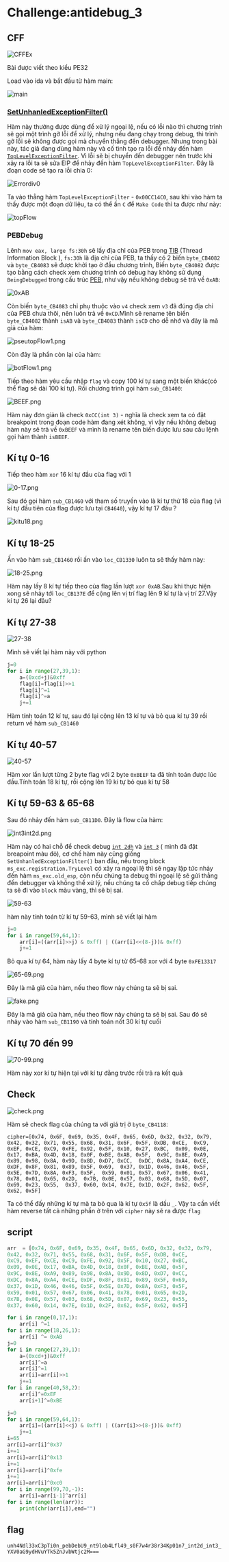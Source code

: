 # Challenge:antidebug_3

## CFF

![CFFEx](./img/CFF.png)

Bài được viết theo kiểu PE32

Load vào ida và bắt đầu từ hàm main:

![main](./img/main.png)

### [SetUnhanledExceptionFilter()](https://learn.microsoft.com/en-us/windows/win32/api/errhandlingapi/nf-errhandlingapi-setunhandledexceptionfilter)

Hàm này thường được dùng để xử lý ngoại lệ, nếu có lỗi nào thì chương trình sẽ gọi một trình gỡ lỗi để xử lý, nhưng nếu đang chạy trong debug, thì trình gỡ lỗi sẽ không được gọi mà chuyển thẳng đến debugger. Nhưng trong bài này, tác giả đang dùng hàm này và cố tình tạo ra lỗi để nhảy đến hàm [`TopLevelExceptionFilter`](https://anti-debug.checkpoint.com/techniques/exceptions.html#unhandledexceptionfilter). Vì lỗi sẽ bị chuyển đến debugger nên trước khi xảy ra lỗi ta sẽ sửa EIP để nhảy đến hàm `TopLevelExceptionFilter`. Đây là đoạn code sẽ tạo ra lỗi chia 0:

![Errordiv0](./img/Error.png)

Ta vào thẳng hàm `TopLevelExceptionFilter` - `0x00CC14C0`, sau khi vào hàm ta thấy được một đoạn dữ liệu, ta có thể ấn `C` để `Make Code` thì ta được như này: 

![topFlow](./img/topFlow1.png)

### PEBDebug

Lênh `mov eax, large fs:30h` sẽ lấy địa chỉ của PEB trong [TIB](https://en.wikipedia.org/wiki/Win32_Thread_Information_Block) (Thread Information Block ),  `fs:30h` là địa chỉ của PEB, ta thấy có 2 biến `byte_CB4082` và `byte_CB4083` sẽ được khởi tạo ở đầu chương trình, Biến `byte_CB4082` được tạo bằng cách check xem chương trình có debug hay không sử dụng `BeingDebugged` trong cấu trúc [PEB](https://processhacker.sourceforge.io/doc/ntpebteb_8h_source.html), như vậy nếu không debug sẽ trả về `0xAB`: 

![0xAB](./img/0xAB.png)

Còn biến `byte_CB4083` chỉ phụ thuộc vào `v4` check xem `v3` đã đúng địa chỉ của PEB chưa thôi, nên luôn trả về `0xCD`.Mình sẽ rename tên biến `byte_CB4082` thành `isAB` và `byte_CB4083` thành `isCD` cho dễ nhớ và đây là mã giả của hàm: 

![pseutopFlow1.png](./img/pseutopFlow1.png)

Còn đây là phần còn lại của hàm:

![botFlow1.png](./img/botFlow1.png)

Tiếp theo hàm yêu cầu nhập `flag` và copy 100 kí tự sang một biến khác(có thể flag sẽ dài 100 kí tự). Rồi chương trình gọi hàm `sub_CB1400`:

![BEEF.png](./img/BEEF.png)

Hàm này đơn giản là check `0xCC(int 3)` - nghĩa là check xem ta có đặt breakpoint trong đoạn code hàm đang xét không, vì vậy nếu không debug hàm này sẽ trả về `0xBEEF` và mình là rename tên biến được lưu sau câu lệnh gọi hàm thành `isBEEF`. 

## Kí tự 0-16
Tiếp theo hàm `xor` 16 kí tự đầu cùa flag với 1

![0-17.png](./img/0-17.png)

Sau đó gọi hàm `sub_CB1460` với tham số truyền vào là kí tự thứ 18 của flag (vì kí tự đầu tiên của flag được lưu tại `CB4640`), vậy kí tự 17 đâu ?  

![kitu18.png](./img/kitu18.png)

## Kí tự 18-25

Ấn vào hàm `sub_CB1460` rồi ấn vào `loc_CB1330` luôn ta sẽ thấy hàm này: 

![18-25.png](./img/18-25.png)

Hàm này lấy 8 kí tự tiếp theo của flag lần lượt `xor 0xAB`.Sau khi thực hiện xong sẽ nhảy tới `loc_CB137E` để cộng lên vị trí flag lên 9 kí tự là vị trí 27.Vậy kí tự 26 lại đâu? 

## Kí tự 27-38


![27-38](./img/27-38.png)

Mình sẽ viết lại hàm này với python
``` python
j=0
for i in range(27,39,1):
    a=(0xcd+j)&0xff
    flag[i]=flag[i]>>1
    flag[i]^=1
    flag[i]^=a  
    j+=1
```
Hàm tính toán 12 kí tự, sau đó lại cộng lên 13 kí tự và bỏ qua kí tự 39 rồi return về hàm `sub_CB1460`

## Kí tự 40-57

![40-57](./img/40-57.png)

Hàm xor lần lượt từng 2 byte flag với 2 byte `0xBEEF` ta đã tính toán được lúc đầu.Tính toán 18 kí tự, rồi cộng lên 19 kí tự bỏ qua kí tự 58

## Kí tự 59-63 & 65-68

Sau đó nhảy đến hàm `sub_CB11D0`. Đây là flow của hàm: 

![int3int2d.png](./img/int3int2d.png)

Hàm này có hai chỗ để check debug [`int 2dh`](https://anti-debug.checkpoint.com/techniques/assembly.html#int2d) và [`int 3`](https://anti-debug.checkpoint.com/techniques/assembly.html#int3) ( mình đã đặt breapoint màu đỏ), cơ chế hàm này cũng giống `SetUnhanledExceptionFilter()` ban đầu, nếu trong block `ms_exc.registration.TryLevel` có xảy ra ngoại lệ thì sẽ ngay lập tức nhảy đến hàm `ms_exc.old_esp`, còn nếu chúng ta debug thì ngoại lệ sẽ gửi thẳng đến debugger và không thể xử lý, nếu chúng ta cố chấp debug tiếp chúng ta sẽ đi vào `block` màu vàng, thì sẽ bị sai. 

![59-63](./img/59-63.png)

hàm này tính toán từ kí tự 59-63, mình sẽ viết lại hàm 
```python
j=0
for i in range(59,64,1):
    arr[i]=((arr[i]>>j) & 0xff) | ((arr[i]<<(8-j))& 0xff)
    j+=1
```
Bỏ qua kí tự 64, hàm này lấy 4 byte kí tự từ 65-68 xor với 4 byte `0xFE13317`

![65-69.png](./img/65-69.png)


Đây là mã giả của hàm, nếu theo flow này chúng ta sẽ bị sai.

![fake.png](./img/fake.png)


Đây là mã giả của hàm, nếu theo flow này chúng ta sẽ bị sai. Sau đó sẽ nhảy vào hàm `sub_CB1190` và tính toán nốt 30 kí tự cuối


## Kí tự 70 đến 99

![70-99.png](./img/70-99.png)

Hàm này xor kí tự hiện tại với kí tự đằng trước rồi trả ra kết quả

## Check

![check.png](./img/check.png)

Hàm sẽ check flag của chúng ta với giá trị ở `byte_CB4118`:

`cipher=[0x74, 0x6F, 0x69, 0x35, 0x4F, 0x65, 0x6D, 0x32, 0x32, 0x79, 
0x42, 0x32, 0x71, 0x55, 0x68, 0x31, 0x6F, 0x5F, 0xDB, 0xCE, 
0xC9, 0xEF, 0xCE, 0xC9, 0xFE, 0x92, 0x5F, 0x10, 0x27, 0xBC, 
0x09, 0x0E, 0x17, 0xBA, 0x4D, 0x18, 0x0F, 0xBE, 0xAB, 0x5F, 
0x9C, 0x8E, 0xA9, 0x89, 0x98, 0x8A, 0x9D, 0x8D, 0xD7, 0xCC, 
0xDC, 0x8A, 0xA4, 0xCE, 0xDF, 0x8F, 0x81, 0x89, 0x5F, 0x69, 
0x37, 0x1D, 0x46, 0x46, 0x5F, 0x5E, 0x7D, 0x8A, 0xF3, 0x5F, 
0x59, 0x01, 0x57, 0x67, 0x06, 0x41, 0x78, 0x01, 0x65, 0x2D, 
0x7B, 0x0E, 0x57, 0x03, 0x68, 0x5D, 0x07, 0x69, 0x23, 0x55, 
0x37, 0x60, 0x14, 0x7E, 0x1D, 0x2F, 0x62, 0x5F, 0x62, 0x5F]`

Ta có thể đấy những kí tự mà ta bỏ qua là kí tự `0x5f` là dấu `_`. Vậy ta cần viết hàm reverse tất cả những phần ở trên với `cipher` này sẽ ra được `flag`

## script

```python
arr  = [0x74, 0x6F, 0x69, 0x35, 0x4F, 0x65, 0x6D, 0x32, 0x32, 0x79, 
0x42, 0x32, 0x71, 0x55, 0x68, 0x31, 0x6F, 0x5F, 0xDB, 0xCE, 
0xC9, 0xEF, 0xCE, 0xC9, 0xFE, 0x92, 0x5F, 0x10, 0x27, 0xBC, 
0x09, 0x0E, 0x17, 0xBA, 0x4D, 0x18, 0x0F, 0xBE, 0xAB, 0x5F, 
0x9C, 0x8E, 0xA9, 0x89, 0x98, 0x8A, 0x9D, 0x8D, 0xD7, 0xCC, 
0xDC, 0x8A, 0xA4, 0xCE, 0xDF, 0x8F, 0x81, 0x89, 0x5F, 0x69, 
0x37, 0x1D, 0x46, 0x46, 0x5F, 0x5E, 0x7D, 0x8A, 0xF3, 0x5F, 
0x59, 0x01, 0x57, 0x67, 0x06, 0x41, 0x78, 0x01, 0x65, 0x2D, 
0x7B, 0x0E, 0x57, 0x03, 0x68, 0x5D, 0x07, 0x69, 0x23, 0x55, 
0x37, 0x60, 0x14, 0x7E, 0x1D, 0x2F, 0x62, 0x5F, 0x62, 0x5F]

for i in range(0,17,1):
    arr[i] ^=1
for i in range(18,26,1):
    arr[i] ^= 0xAB
j=0
for i in range(27,39,1):
    a=(0xcd+j)&0xff
    arr[i]^=a
    arr[i]^=1
    arr[i]=arr[i]>>1
    j+=1
for i in range(40,58,2):
    arr[i]^=0xEF
    arr[i+1]^=0xBE

j=0
for i in range(59,64,1):
    arr[i]=((arr[i]<<j) & 0xff) | ((arr[i]>>(8-j))& 0xff)
    j+=1
i=65
arr[i]=arr[i]^0x37
i+=1
arr[i]=arr[i]^0x13
i+=1
arr[i]=arr[i]^0xfe
i+=1
arr[i]=arr[i]^0xc0
for i in range(99,70,-1):
    arr[i]=arr[i-1]^arr[i]
for i in range(len(arr)):
    print(chr(arr[i]),end="")

```
## flag
`unh4Ndl33xC3pTi0n_pebDebU9_nt9lob4Lfl49_s0F7w4r38r34Kp01n7_int2d_int3_YXV0aG9ydHVuYTk5ZnJvbWtjc2M===`






